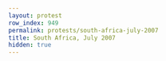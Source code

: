 ```yaml
---
layout: protest
row_index: 949
permalink: protests/south-africa-july-2007
title: South Africa, July 2007
hidden: true
---
```

